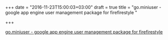 +++
date = "2016-11-23T15:00:03+03:00"
draft = true
title = "go.miniuser - google app engine user management package for firefirestyle "

+++

<p><a href="https://t.co/MQRDHBVXPt">go.miniuser - google app engine user management package for firefirestyle </a></p>
